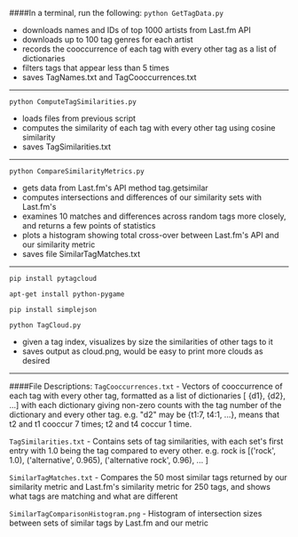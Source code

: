 ####In a terminal, run the following:
`python GetTagData.py`

- downloads names and IDs of top 1000 artists from Last.fm API
- downloads up to 100 tag genres for each artist
- records the cooccurrence of each tag with every other tag as a list of dictionaries
- filters tags that appear less than 5 times
- saves TagNames.txt and TagCooccurrences.txt
___

`python ComputeTagSimilarities.py`

- loads files from previous script
- computes the similarity of each tag with every other tag using cosine similarity
- saves TagSimilarities.txt
___

`python CompareSimilarityMetrics.py`

- gets data from Last.fm's API method tag.getsimilar
- computes intersections and differences of our similarity sets with Last.fm's
- examines 10 matches and differences across random tags more closely, and returns a few points of statistics
- plots a histogram showing total cross-over between Last.fm's API and our similarity metric
- saves file SimilarTagMatches.txt
___

`pip install pytagcloud`

`apt-get install python-pygame`

`pip install simplejson`

`python TagCloud.py`

- given a tag index, visualizes by size the similarities of other tags to it
- saves output as cloud.png, would be easy to print more clouds as desired

___
####File Descriptions:
`TagCooccurrences.txt` - Vectors of cooccurrence of each tag with every other tag, formatted as a list of dictionaries [ {d1}, {d2}, ...] with each dictionary giving non-zero counts with the tag number of the dictionary and every other tag.  e.g. "d2" may be {t1:7, t4:1, ...}, means that t2 and t1 cooccur 7 times; t2 and t4 coccur 1 time.

`TagSimilarities.txt` - Contains sets of tag similarities, with each set's first entry with 1.0 being the tag compared to every other. e.g. rock is [('rock', 1.0), ('alternative', 0.965), ('alternative rock', 0.96), ... ]

`SimilarTagMatches.txt` - Compares the 50 most similar tags returned by our similarity metric and Last.fm's similarity metric for 250 tags, and shows what tags are matching and what are different

`SimilarTagComparisonHistogram.png` - Histogram of intersection sizes between sets of similar tags by Last.fm and our metric
